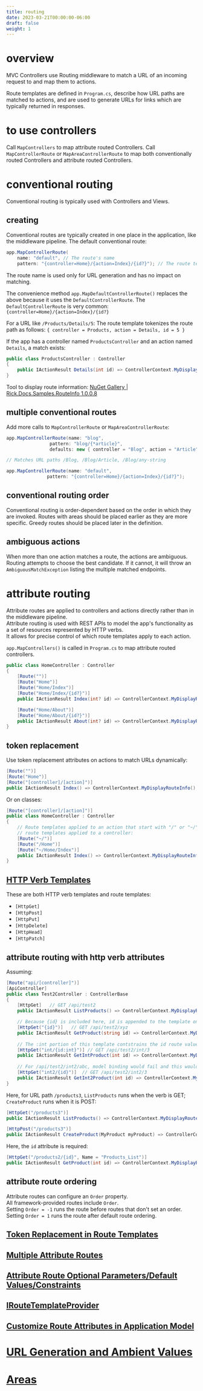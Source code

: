 ```yaml
---
title: routing
date: 2023-03-21T00:00:00-06:00
draft: false
weight: 1
---
```


# overview
MVC Controllers use Routing middleware to match a URL of an incoming request to and map them to actions.

Route templates are defined in `Program.cs`, describe how URL paths are matched to actions, and are used to generate URLs for links which are typically returned in responses.

# to use controllers
Call `MapControllers` to map attribute routed Controllers.
Call `MapControllerRoute` or `MapAreaControllerRoute` to map both conventionally routed Controllers and attribute routed Controllers.

# conventional routing
Conventional routing is typically used with Controllers and Views.

## creating
Conventional routes are typically created in one place in the application, like the middleware pipeline.
The default conventional route:
```cs
app.MapControllerRoute(
    name: "default", // The route's name
    pattern: "{controller=Home}/{action=Index}/{id?}"); // The route template
```

The route name is used only for URL generation and has no impact on matching.

The convenience method `app.MapDefaultControllerRoute()` replaces the above because it uses the `DefaultControllerRoute`.
The `DefaultControllerRoute` is very common:  `{controller=Home}/{action=Index}/{id?}`

For a URL like `/Products/Details/5`:
The route template tokenizes the route path as follows: `{ controller = Products, action = Details, id = 5 }`

If the app has a controller named `ProductsController` and an action named `Details`, a match exists:
```cs
public class ProductsController : Controller
{
    public IActionResult Details(int id) => ControllerContext.MyDisplayRouteInfo(id);
}
```
Tool to display route information: [NuGet Gallery | Rick.Docs.Samples.RouteInfo 1.0.0.8](https://www.nuget.org/packages/Rick.Docs.Samples.RouteInfo)

## multiple conventional routes
Add more calls to `MapControllerRoute` or `MapAreaControllerRoute`:
```cs
app.MapControllerRoute(name: "blog",
                pattern: "blog/{*article}",
                defaults: new { controller = "Blog", action = "Article" });

// Matches URL paths /Blog, /Blog/Article, /Blog/any-string

app.MapControllerRoute(name: "default",
               pattern: "{controller=Home}/{action=Index}/{id?}");
```

## conventional routing order
Conventional routing is order-dependent based on the order in which they are invoked.  Routes with areas should be placed earlier as they are more specific.  Greedy routes should be placed later in the definition.

## ambiguous actions
When more than one action matches a route, the actions are ambiguous.  Routing attempts to choose the best candidate.  If it cannot, it will throw an `AmbiguousMatchException` listing the multiple matched endpoints.

# attribute routing
Attribute routes are applied to controllers and actions directly rather than in the middleware pipeline.  
Attribute routing is used with REST APIs to model the app's functionality as a set of resources represented by HTTP verbs.  
It allows for precise control of which route templates apply to each action.  

`app.MapControllers()` is called in `Program.cs` to map attribute routed controllers.
```cs
public class HomeController : Controller
{
    [Route("")]
    [Route("Home")]
    [Route("Home/Index")]
    [Route("Home/Index/{id?}")]
    public IActionResult Index(int? id) => ControllerContext.MyDisplayRouteInfo(id);

    [Route("Home/About")]
    [Route("Home/About/{id?}")]
    public IActionResult About(int? id) => ControllerContext.MyDisplayRouteInfo(id);
}
```

## token replacement
Use token replacement attributes on actions to match URLs dynamically:
```cs
[Route("")]
[Route("Home")]
[Route("[controller]/[action]")]
public IActionResult Index() => ControllerContext.MyDisplayRouteInfo();
```
Or on classes:
```cs
[Route("[controller]/[action]")]
public class HomeController : Controller
{
    // Route templates applied to an action that start with "/" or "~/" do not get combined with
    // route templates applied to a controller:
    [Route("~/")]
    [Route("/Home")]
    [Route("~/Home/Index")]
    public IActionResult Index() => ControllerContext.MyDisplayRouteInfo();
}
```

## [HTTP Verb Templates](https://learn.microsoft.com/en-us/aspnet/core/mvc/controllers/routing?view=aspnetcore-7.0#verb6)
These are both HTTP verb templates and route templates:
- `[HttpGet]`
- `[HttpPost]`
- `[HttpPut]`
- `[HttpDelete]`
- `[HttpHead]`
- `[HttpPatch]`

## attribute routing with http verb attributes
Assuming:
```cs
[Route("api/[controller]")]
[ApiController]
public class Test2Controller : ControllerBase
{
    [HttpGet]   // GET /api/test2
    public IActionResult ListProducts() => ControllerContext.MyDisplayRouteInfo();

    // Because {id} is included here, id is appended to the template on the controller, so this action's template is api/[controller]/"{id}
    [HttpGet("{id}")]   // GET /api/test2/xyz
    public IActionResult GetProduct(string id) => ControllerContext.MyDisplayRouteInfo(id);
    
    // The :int portion of this template contstrains the id route values to strings that can be converted to integers.
    [HttpGet("int/{id:int}")] // GET /api/test2/int/3
    public IActionResult GetIntProduct(int id) => ControllerContext.MyDisplayRouteInfo(id);
    
    // For /api/test2/int2/abc, model binding would fail and this would return HTTP/400 Bad Request
    [HttpGet("int2/{id}")]  // GET /api/test2/int2/3
    public IActionResult GetInt2Product(int id) => ControllerContext.MyDisplayRouteInfo(id);
}
```

Here, for URL path `/products3`, `ListProducts` runs when the verb is GET; `CreateProduct` runs when it is POST:
```cs
[HttpGet("/products3")]
public IActionResult ListProducts() => ControllerContext.MyDisplayRouteInfo();

[HttpPost("/products3")]
public IActionResult CreateProduct(MyProduct myProduct) => ControllerContext.MyDisplayRouteInfo(myProduct.Name);
```

Here, the `id` attribute is required:
```cs
[HttpGet("/products2/{id}", Name = "Products_List")]
public IActionResult GetProduct(int id) => ControllerContext.MyDisplayRouteInfo(id);
```

## attribute route ordering
Attribute routes can configure an `Order` property.  
All framework-provided routes include `Order`.  
Setting `Order = -1` runs the route before routes that don't set an order.  
Setting `Order = 1` runs the route after default route ordering.

## [Token Replacement in Route Templates](https://learn.microsoft.com/en-us/aspnet/core/mvc/controllers/routing?view=aspnetcore-7.0#token-replacement-in-route-templates-controller-action-area)

## [Multiple Attribute Routes](https://learn.microsoft.com/en-us/aspnet/core/mvc/controllers/routing?view=aspnetcore-7.0#multiple-attribute-routes)

## [Attribute Route Optional Parameters/Default Values/Constraints](https://learn.microsoft.com/en-us/aspnet/core/mvc/controllers/routing?view=aspnetcore-7.0#specifying-attribute-route-optional-parameters-default-values-and-constraints)

## [IRouteTemplateProvider](https://learn.microsoft.com/en-us/aspnet/core/mvc/controllers/routing?view=aspnetcore-7.0#custom-route-attributes-using-iroutetemplateprovider)

## [Customize Route Attributes in Application Model](https://learn.microsoft.com/en-us/aspnet/core/mvc/controllers/routing?view=aspnetcore-7.0#use-application-model-to-customize-attribute-routes)

# [URL Generation and Ambient Values](https://learn.microsoft.com/en-us/aspnet/core/mvc/controllers/routing?view=aspnetcore-7.0#url-generation-and-ambient-values)

# [Areas](https://learn.microsoft.com/en-us/aspnet/core/mvc/controllers/areas?view=aspnetcore-7.0)
